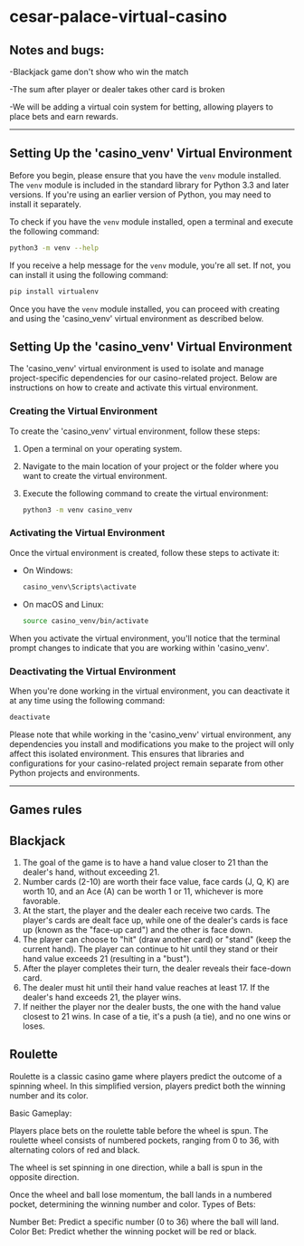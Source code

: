 # cesar-palace-virtual-casino

## Notes and bugs:

-Blackjack game don't show who win the match

-The sum after player or dealer takes other card is broken

-We will be adding a virtual coin system for betting, allowing players to place bets and earn rewards.



---

## Setting Up the 'casino_venv' Virtual Environment

Before you begin, please ensure that you have the `venv` module installed. The `venv` module is included in the standard library for Python 3.3 and later versions. If you're using an earlier version of Python, you may need to install it separately.

To check if you have the `venv` module installed, open a terminal and execute the following command:

```bash
python3 -m venv --help
```

If you receive a help message for the `venv` module, you're all set. If not, you can install it using the following command:

```bash
pip install virtualenv
```

Once you have the `venv` module installed, you can proceed with creating and using the 'casino_venv' virtual environment as described below.



## Setting Up the 'casino_venv' Virtual Environment

The 'casino_venv' virtual environment is used to isolate and manage project-specific dependencies for our casino-related project. Below are instructions on how to create and activate this virtual environment.

### Creating the Virtual Environment

To create the 'casino_venv' virtual environment, follow these steps:

1. Open a terminal on your operating system.

2. Navigate to the main location of your project or the folder where you want to create the virtual environment.

3. Execute the following command to create the virtual environment:

   ```bash
   python3 -m venv casino_venv
   ```

### Activating the Virtual Environment

Once the virtual environment is created, follow these steps to activate it:

- On Windows:
  ```bash
  casino_venv\Scripts\activate
  ```

- On macOS and Linux:
  ```bash
  source casino_venv/bin/activate
  ```

When you activate the virtual environment, you'll notice that the terminal prompt changes to indicate that you are working within 'casino_venv'.

### Deactivating the Virtual Environment

When you're done working in the virtual environment, you can deactivate it at any time using the following command:

```bash
deactivate
```

Please note that while working in the 'casino_venv' virtual environment, any dependencies you install and modifications you make to the project will only affect this isolated environment. This ensures that libraries and configurations for your casino-related project remain separate from other Python projects and environments.

---

## Games rules

## Blackjack

1. The goal of the game is to have a hand value closer to 21 than the dealer's hand, without exceeding 21.
2. Number cards (2-10) are worth their face value, face cards (J, Q, K) are worth 10, and an Ace (A) can be worth 1 or 11, whichever is more favorable.
3. At the start, the player and the dealer each receive two cards. The player's cards are dealt face up, while one of the dealer's cards is face up (known as the "face-up card") and the other is face down.
4. The player can choose to "hit" (draw another card) or "stand" (keep the current hand). The player can continue to hit until they stand or their hand value exceeds 21 (resulting in a "bust").
5. After the player completes their turn, the dealer reveals their face-down card.
6. The dealer must hit until their hand value reaches at least 17. If the dealer's hand exceeds 21, the player wins.
7. If neither the player nor the dealer busts, the one with the hand value closest to 21 wins. In case of a tie, it's a push (a tie), and no one wins or loses.

## Roulette

Roulette is a classic casino game where players predict the outcome of a spinning wheel. In this simplified version, players predict both the winning number and its color.

Basic Gameplay:

Players place bets on the roulette table before the wheel is spun.
The roulette wheel consists of numbered pockets, ranging from 0 to 36, with alternating colors of red and black.

The wheel is set spinning in one direction, while a ball is spun in the opposite direction.

Once the wheel and ball lose momentum, the ball lands in a numbered pocket, determining the winning number and color.
Types of Bets:

Number Bet: Predict a specific number (0 to 36) where the ball will land.
Color Bet: Predict whether the winning pocket will be red or black.



